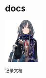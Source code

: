 # docs

<centra>![pic](https://github.com/SSW-FLY/docs/blob/master/%E9%9B%AA%E4%B9%83.jpg)</centra>
  
记录文档    